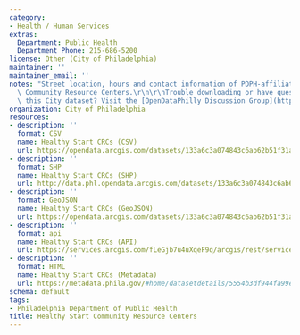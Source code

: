 ```yaml
---
category:
- Health / Human Services
extras:
  Department: Public Health
  Department Phone: 215-686-5200
license: Other (City of Philadelphia)
maintainer: ''
maintainer_email: ''
notes: "Street location, hours and contact information of PDPH-affiliated HealthyStart\
  \ Community Resource Centers.\r\n\r\nTrouble downloading or have questions about\
  \ this City dataset? Visit the [OpenDataPhilly Discussion Group](http://www.phila.gov/data/discuss/)"
organization: City of Philadelphia
resources:
- description: ''
  format: CSV
  name: Healthy Start CRCs (CSV)
  url: https://opendata.arcgis.com/datasets/133a6c3a074843c6ab62b51f31a114a8_0.csv
- description: ''
  format: SHP
  name: Healthy Start CRCs (SHP)
  url: http://data.phl.opendata.arcgis.com/datasets/133a6c3a074843c6ab62b51f31a114a8_0.zip
- description: ''
  format: GeoJSON
  name: Healthy Start CRCs (GeoJSON)
  url: https://opendata.arcgis.com/datasets/133a6c3a074843c6ab62b51f31a114a8_0.geojson
- description: ''
  format: api
  name: Healthy Start CRCs (API)
  url: https://services.arcgis.com/fLeGjb7u4uXqeF9q/arcgis/rest/services/Healthy_Start_CRCs/FeatureServer/0/query?outFields=*&where=1%3D1
- description: ''
  format: HTML
  name: Healthy Start CRCs (Metadata)
  url: https://metadata.phila.gov/#home/datasetdetails/5554b3df944fa99e45287063/representationdetails/555d6294f9ee802a10006faf/
schema: default
tags:
- Philadelphia Department of Public Health
title: Healthy Start Community Resource Centers
---
```

